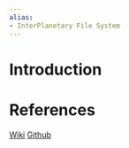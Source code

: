 ```yaml
---
alias:
- InterPlanetary File System
---
```


# Introduction 
# References 
[Wiki](https://en.wikipedia.org/wiki/InterPlanetary_File_System) 
[Github](https://github.com/ipfs) 